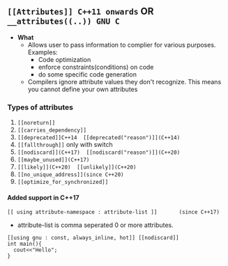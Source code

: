 ## `[[Attributes]] C++11 onwards` OR `__attributes((..)) GNU C`
- **What** 
  - Allows user to pass information to complier for various purposes. Examples:
    - Code optimization
    - enforce constraints(conditions) on code
    - do some specific code generation
  - Compilers ignore attribute values they don't recognize. This means you cannot define your own attributes
  
### Types of attributes
  1. `[[noreturn]]`
  2. `[[carries_dependency]]`
  3. `[[deprecated]]C++14  [[deprecated("reason")]](C++14)`
  4. `[[fallthrough]]` only with switch
  5. `[[nodiscard]](C++17)  [[nodiscard("reason")]](C++20)`
  6. `[[maybe_unused]](C++17)`
  7. `[[likely]](C++20)  [[unlikely]](C++20)`
  8. `[[no_unique_address]](since C++20)`
  9. `[[optimize_for_synchronized]]`
  
#### Added support in C++17
`[[ using attribute-namespace : attribute-list ]]		(since C++17)`
  -  attribute-list is comma seperated 0 or more attributes.
```
[[using gnu : const, always_inline, hot]] [[nodiscard]]
int main(){
  cout<<"Hello";
}
```

